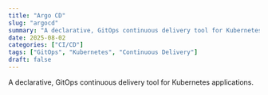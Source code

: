 ```yaml
---
title: "Argo CD"
slug: "argocd"
summary: "A declarative, GitOps continuous delivery tool for Kubernetes applications."
date: 2025-08-02
categories: ["CI/CD"]
tags: ["GitOps", "Kubernetes", "Continuous Delivery"]
draft: false
---
```


A declarative, GitOps continuous delivery tool for Kubernetes applications.
